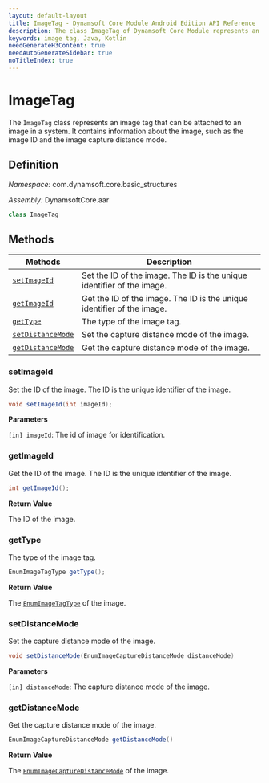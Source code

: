 ```yaml
---
layout: default-layout
title: ImageTag - Dynamsoft Core Module Android Edition API Reference
description: The class ImageTag of Dynamsoft Core Module represents an image tag that can be attached to an image in a system. It contains information about the image, such as the image ID and the image capture distance mode.
keywords: image tag, Java, Kotlin
needGenerateH3Content: true
needAutoGenerateSidebar: true
noTitleIndex: true
---
```


# ImageTag

The `ImageTag` class represents an image tag that can be attached to an image in a system. It contains information about the image, such as the image ID and the image capture distance mode.

## Definition

*Namespace:* com.dynamsoft.core.basic_structures

*Assembly:* DynamsoftCore.aar

```java
class ImageTag
```

## Methods

| Methods | Description |
| ------- | ----------- |
| [`setImageId`](#setimageid) | Set the ID of the image. The ID is the unique identifier of the image. |
| [`getImageId`](#getimageid) | Get the ID of the image. The ID is the unique identifier of the image. |
| [`getType`](#gettype) | The type of the image tag. |
| [`setDistanceMode`](#setdistancemode) | Set the capture distance mode of the image. |
| [`getDistanceMode`](#getdistancemode) | Get the capture distance mode of the image. |

### setImageId

Set the ID of the image. The ID is the unique identifier of the image.

```java
void setImageId(int imageId);
```

**Parameters**

`[in] imageId`: The id of image for identification.

### getImageId

Get the ID of the image. The ID is the unique identifier of the image.

```java
int getImageId();
```

**Return Value**

The ID of the image.

### getType

The type of the image tag.

```java
EnumImageTagType getType();
```

**Return Value**

The [`EnumImageTagType`]({{site.dcv_enumerations}}core/image-tag-type.html) of the image.

### setDistanceMode

Set the capture distance mode of the image.

```java
void setDistanceMode(EnumImageCaptureDistanceMode distanceMode)
```

**Parameters**

`[in] distanceMode`: The capture distance mode of the image.

### getDistanceMode

Get the capture distance mode of the image.

```java
EnumImageCaptureDistanceMode getDistanceMode()
```

**Return Value**

The [`EnumImageCaptureDistanceMode`]({{site.dcv_enumerations}}core/image-capture-distance-mode.html) of the image.
